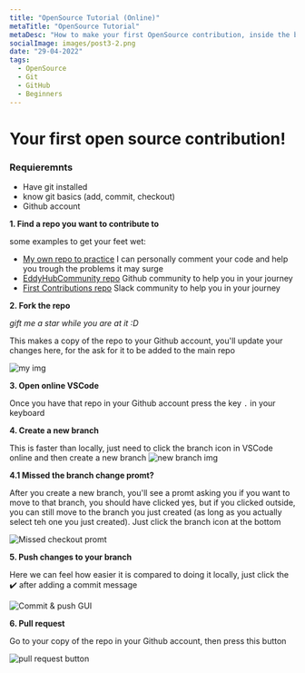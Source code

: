 ```yaml
---
title: "OpenSource Tutorial (Online)"
metaTitle: "OpenSource Tutorial"
metaDesc: "How to make your first OpenSource contribution, inside the browser!"
socialImage: images/post3-2.png
date: "29-04-2022"
tags:
  - OpenSource
  - Git
  - GitHub
  - Beginners
---
```


# Your first open source contribution!

### Requieremnts

- Have git installed
- know git basics (add, commit, checkout)
- Github account

**1. Find a repo you want to contribute to**

some examples to get your feet wet:
   - [My own repo to practice](https://github.com/Hachikoi-the-creator/EasyFirstContribution) I can personally comment your code and help you trough the problems it may surge
   - [EddyHubCommunity repo](https://github.com/EddieHubCommunity/hacktoberfest-practice) Github community to help you in your journey
   - [First Contributions repo](https://github.com/firstcontributions/first-contributions) Slack community to help you in your journey

**2. Fork the repo**

*gift me a star while you are at it :D*

This makes a copy of the repo to your Github account, you'll update your changes here, for the ask for it to be added to the main repo

![my img](https://cdn.glitch.global/10425db4-6abf-43d4-9e55-d3f1d76614b7/fork13.png?v=1651263112605)

**3. Open online VSCode**

Once you have that repo in your Github account press the key `.` in your keyboard

**4. Create a new branch**

This is faster than locally, just need to click the branch icon in VSCode online 
and then create a new branch
![new branch img](https://cdn.glitch.global/10425db4-6abf-43d4-9e55-d3f1d76614b7/create%20branch.png?v=1651276247108)

**4.1 Missed the branch change promt?**

After you create a new branch, you'll see a promt asking you if you want to move to that branch, you should have clicked yes, but if you clicked outside, you can still move to the branch you just created (as long as you actually select teh one you just created). Just click the branch icon at the bottom

![Missed checkout promt](https://cdn.glitch.global/10425db4-6abf-43d4-9e55-d3f1d76614b7/forgor%20to%20change%20branch.png?v=1651276527846)

**5. Push changes to your branch**

Here we can feel how easier it is compared to doing it locally, just click the ✔️ after adding a commit message

![Commit & push GUI](https://cdn.glitch.global/10425db4-6abf-43d4-9e55-d3f1d76614b7/commit%20changes.png?v=1651276388061)

**6. Pull request**

Go to your copy of the repo in your Github account, then press this button

![pull request button](https://cdn.glitch.global/10425db4-6abf-43d4-9e55-d3f1d76614b7/pullRequest.png?v=1651276727349)